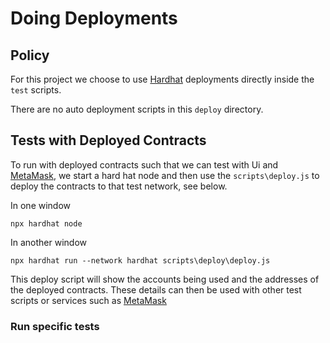 # Doing Deployments

## Policy

For this project we choose to use [Hardhat](https://www.npmjs.com/package/hardhat) deployments directly inside the ```test``` scripts.

There are no auto deployment scripts in this ```deploy``` directory.

## Tests with Deployed Contracts

To run with deployed contracts such that we can test with Ui and [MetaMask](https://metamask.io/), we start a hard hat node and then use the ```scripts\deploy.js``` to deploy the contracts to that test network, see below.

In one window

```text
npx hardhat node
```

In another window

```text
npx hardhat run --network hardhat scripts\deploy\deploy.js
```

This deploy script will show the accounts being used and the addresses of the deployed contracts. These details can then be used with other test scripts or services such as [MetaMask](https://metamask.io/)

### Run specific tests

